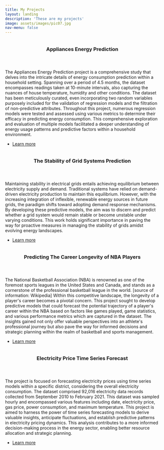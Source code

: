 ```yaml
---
title: My Projects
layout: landing
description: 'These are my projects'
image: assets/images/pic07.jpg
nav-menu: false
---
```


<!-- Two -->
<section id="two" class="spotlights">
	<section>
		<a href="https://github.com/Fideliyke/APPLIANCES-ENERGY-PREDICTION" class="image">
			<img src="{% link assets/images/appliance1.jpg %}" alt="" data-position="center center" />
		</a>
		<div class="content">
			<div class="inner">
				<header class="major">
					<h3>Appliances Energy Prediction</h3>
				</header>
				<p>The Appliances Energy Prediction project is a comprehensive study that delves into the intricate details of energy consumption prediction within a household setting. Spanning over a period of 4.5 months, the dataset encompasses readings taken at 10-minute intervals, also capturing the nuances of house temperature, humidity and other conditions. The dataset has been meticulously curated, even incorporating two random variables purposely included for the validation of regression models and the filtration of non-predictive attributes. Throughout this project, numerous regression models were tested and assessed using various metrics to determine their efficacy in predicting energy consumption. This comprehensive exploration and evaluation of multiple models facilitated a deeper understanding of energy usage patterns and predictive factors within a household environment.</p>
				<ul class="actions">
					<li><a href="https://github.com/Fideliyke/APPLIANCES-ENERGY-PREDICTION" class="button">Learn more</a></li>
				</ul>
			</div>
		</div>
	</section>
	<section>
		<a href="https://github.com/Fideliyke/STABILITY-OF-THE-GRID-SYSTEM" class="image">
			<img src="{% link assets/images/electricity3.jpg %}" alt="" data-position="top center" />
		</a>
		<div class="content">
			<div class="inner">
				<header class="major">
					<h3>The Stability of Grid Systems Prediction</h3>
				</header>
				<p>Maintaining stability in electrical grids entails achieving equilibrium between electricity supply and demand. Traditional systems have relied on demand-driven electricity production to maintain this equilibrium. However, with the increasing integration of inflexible, renewable energy sources in future grids, the paradigm shifts toward adopting demand response mechanisms. By developing these predictive models, the aim was to discern and predict whether a grid system would remain stable or become unstable under varying conditions. This work holds significant importance in paving the way for proactive measures in managing the stability of grids amidst evolving energy landscapes.</p>
				<ul class="actions">
					<li><a href="https://github.com/Fideliyke/STABILITY-OF-THE-GRID-SYSTEM" class="button">Learn more</a></li>
				</ul>
			</div>
		</div>
	</section>
	<section>
		<a href="https://github.com/Fideliyke/NBA-ROOKIES" class="image">
			<img src="{% link assets/images/nbaplayers.jpg %}" alt="" data-position="25% 25%" />
		</a>
		<div class="content">
			<div class="inner">
				<header class="major">
					<h3>Predicting The Career Longevity of NBA Players</h3>
				</header>
				<p>The National Basketball Association (NBA) is renowned as one of the foremost sports leagues in the United States and Canada, and stands as a cornerstone of the professional basketball league in the world. [source of information: Wikipedia] Within this competitive landscape, the longevity of a player's career becomes a pivotal concern. This project sought to develop predictive models that could forecast the potential trajectory of a player's career within the NBA based on factors like games played, game statistics, and various performance metrics which are captured in the dataset. The insights gained not only offer valuable perspectives into an athlete's professional journey but also pave the way for informed decisions and strategic planning within the realm of basketball and sports management.</p>
				<ul class="actions">
					<li><a href="https://github.com/Fideliyke/NBA-ROOKIES" class="button">Learn more</a></li>
				</ul>
			</div>
		</div>
	</section>
	<section>
		<a href="https://github.com/Fideliyke/ELECTRICITY-PRICE-TIME-SERIES-FORECAST" class="image">
			<img src="{% link assets/images/electricity2.jpg %}" alt="" data-position="25% 25%" />
		</a>
		<div class="content">
			<div class="inner">
				<header class="major">
					<h3>Electricity Price Time Series Forecast</h3>
				</header>
				<p>The project is focused on forecasting electricity prices using time series models within a specific district, considering the overall electricity consumption. The dataset comprised 92,016 electricity data records collected from September 2010 to February 2021. This dataset was sampled hourly and encompassed various features including date, electricity price, gas price, power consumption, and maximum temperature. This project is aimed to harness the power of time series forecasting models to derive valuable insights, anticipate fluctuations, and establish predictive patterns in electricity pricing dynamics. This analysis contributes to a more informed decision-making process in the energy sector, enabling better resource allocation and strategic planning.</p>
				<ul class="actions">
					<li><a href="https://github.com/Fideliyke/ELECTRICITY-PRICE-TIME-SERIES-FORECAST" class="button">Learn more</a></li>
				</ul>
			</div>
		</div>
	</section>
</section>
